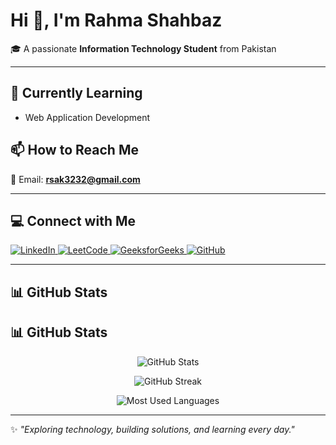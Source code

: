 <!--  ## 📊 GitHub Stats

 ![Your GitHub stats](https://github-readme-stats.vercel.app/api?username=sajjalf23&show_icons=true&theme=radical) 

![Top Langs](https://github-readme-stats.vercel.app/api/top-langs/?username=sajjalf23&layout=compact&theme=radical)  

 ![GitHub Activity Graph](https://github-readme-activity-graph.vercel.app/graph?username=sajjalf23&theme=tokyo-night)  

<p align="center">
  <img src="https://github-readme-stats.vercel.app/api/top-langs/?username=sajjalf23&layout=compact&theme=tokyonight&hide_border=true&langs_count=10&card_width=445" alt="Top Languages Compact" />
</p>

--- -->

# Hi 👋, I'm Rahma Shahbaz  

🎓 A passionate **Information Technology Student** from Pakistan  

---

## 🌱 Currently Learning  
- Web Application Development  

## 📫 How to Reach Me  
📧 Email: **rsak3232@gmail.com**

---

## 💻 Connect with Me  

<p align="left">
  <a href="https://www.linkedin.com/in/rahma-shahbaz-660841378/" target="_blank">
    <img src="https://img.shields.io/badge/LinkedIn-0A66C2?style=for-the-badge&logo=linkedin&logoColor=white" alt="LinkedIn"/>
  </a>
  
  <a href="https://leetcode.com/u/sami_1234/" target="_blank">
    <img src="https://img.shields.io/badge/LeetCode-FFA116?style=for-the-badge&logo=leetcode&logoColor=white" alt="LeetCode"/>
  </a>
  
  <a href="https://auth.geeksforgeeks.org/user/rahmashahbaz" target="_blank">
    <img src="https://img.shields.io/badge/GeeksforGeeks-0F9D58?style=for-the-badge&logo=geeksforgeeks&logoColor=white" alt="GeeksforGeeks"/>
  </a>
  
  <a href="https://github.com/codewithsami1234" target="_blank">
    <img src="https://img.shields.io/badge/GitHub-171515?style=for-the-badge&logo=github&logoColor=white" alt="GitHub"/>
  </a>
</p>

---

## 📊 GitHub Stats  

## 📊 GitHub Stats  

<p align="center">
 <img src="https://github-readme-stats.vercel.app/api?username=codewithsami1234&show_icons=true&theme=tokyonight&hide_border=true" alt="GitHub Stats" />
</p>

<p align="center">
 <img src="https://github-readme-streak-stats.herokuapp.com/?user=codewithsami1234&theme=tokyonight&hide_border=true" alt="GitHub Streak" />
</p>

<p align="center">
 <img src="https://github-readme-stats.vercel.app/api/top-langs/?username=codewithsami1234&layout=compact&theme=tokyonight&hide_border=true&langs_count=10&card_width=445" alt="Most Used Languages" />
</p>


---

✨ *"Exploring technology, building solutions, and learning every day."*  

